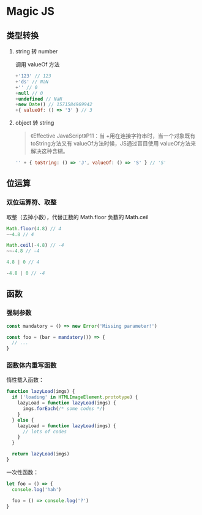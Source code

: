 # Magic JS

## 类型转换

1. string 转 number

    调用 valueOf 方法

    ```js
    +'123' // 123
    +'ds' // NaN
    +'' // 0
    +null // 0
    +undefined // NaN
    +new Date() // 1571584969942
    +{ valueOf: () => '3' } // 3
    ```

2. object 转 string

    > 《Effective JavaScript》P11：当 +用在连接字符串时，当一个对象既有 toString方法又有 valueOf方法时候，JS通过盲目使用 valueOf方法来解决这种含糊。

    ```js
    '' + { toString: () => 'J', valueOf: () => 'S' } // 'S'
    ```

## 位运算

### 双位运算符、取整

取整（去掉小数），代替正数的 Math.floor 负数的 Math.ceil

```js
Math.floor(4.8) // 4
~~4.8 // 4

Math.ceil(-4.8) // -4
~~-4.8 // -4

4.8 | 0 // 4

-4.8 | 0 // -4
```

## 函数

### 强制参数

```js
const mandatory = () => new Error('Missing parameter!')

const foo = (bar = mandatory()) => {
  // ...
}
```

### 函数体内重写函数

惰性载入函数：

```js
function lazyLoad(imgs) {
  if ('loading' in HTMLImageElement.prototype) {
    lazyLoad = function lazyLoad(imgs) {
      imgs.forEach(/* some codes */)
    }
  } else {
    lazyLoad = function lazyLoad(imgs) {
      // lots of codes
    }
  }

  return lazyLoad(imgs)
}
```

一次性函数：

```js
let foo = () => {
  console.log('hah')

  foo = () => console.log('?')
}
```
